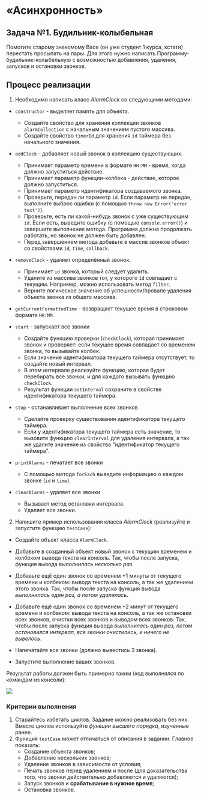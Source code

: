 # «Асинхронность»

## Задача №1. Будильник-колыбельная

Помогите старому знакомому Васе (он уже студент 1 курса, кстати) перестать просыпать на пары.
Для этого нужно написать Программу-будильник-колыбельную с возможностью добавления, удаления, запусков и остановки звонков.

## Процесс реализации

1. Необходимо написать класс _AlarmClock_ со следующими методами:

- `constructor` - выделяет память для объекта.

  - Создайте свойство для хранения коллекции звонков `alarmCollection` с начальным значением пустого массива.
  - Создайте свойство `timerId` для хранения `id` таймера без начального значения.

- `addClock` - добавляет новый звонок в коллекцию существующих.

  - Принимает параметр времени в формате `HH:MM` - время, когда должно запуститься действие.
  - Принимает параметр функции-колбека - действие, которое должно запуститься.
  - Принимает параметр идентификатора создаваемого звонка.
  - Проверьте, передан ли параметр `id`. Если параметр не передан, выполните выброс ошибки (с помощью `throw new Error('error text')`).
  - Проверьте, есть ли какой-нибудь звонок с уже существующим `id`. Если есть, выведите ошибку (с помощью `console.error()`) и завершите выполнение метода. Программа должна продолжать работать, но звонок не должен быть добавлен.
  - Перед завершением метода добавьте в массив звонков объект со свойствами `id`, `time`, `callback`.

- `removeClock` - удаляет определённый звонок.

  - Принимает `id` звонка, который следует удалить.
  - Удалите из массива звонков тот, у которого `id` совпадает с текущим. Например, можно использовать метод `filter`.
  - Верните логическое значение об успешности/провале удаления объекта звонка из общего массива.

- `getCurrentFormattedTime` - возвращает текущее время в строковом формате `HH:MM`.

- `start` - запускает все звонки

  - Создайте функцию проверки (`checkClock`), которая принимает звонок и проверяет: если текущее время совпадает со временем звонка, то вызывайте колбек.
  - Если значение идентификатора текущего таймера отсутствует, то создайте новый интервал.
  - В этом интервале реализуйте функцию, которая будет перебирать все звонки, и для каждого вызывать функцию `checkClock`.
  - Результат функции `setInterval` сохраните в свойстве идентификатора текущего таймера.

- `stop` - останавливает выполнение всех звонков

  - Сделайте проверку существования идентификатора текущего таймера.
  - Если у идентификатора текущего таймера есть значение, то вызовите функцию `clearInterval` для удаления интервала, а так же удалите значение из свойства "идентификатор текущего таймера".

- `printAlarms` - печатает все звонки

  - С помощью метода `forEach` выведите информацию о каждом звонке (`id` и `time`).

- `clearAlarms` - удаляет все звонки
  - Вызывает метод остановки интервала.
  - Удаляет все звонки.

2. Напишите пример использования класса _AlarmClock_ (реализуйте и запустите функцию `testCase`):

- Создайте объект класса `AlarmClock`.

- Добавьте в созданный объект новый звонок с текущим временем и колбеком вывода текста на консоль. Так, чтобы после запуска, функция вывода _выполнилась несколько раз_.

- Добавьте ещё один звонок со временем +1 минуты от текущего времени и колбеком: вывода текста на консоль, а так же удалением этого звонка. Так, чтобы после запуска функция вывода _выполнилась один раз, а потом удалилась_.

- Добавьте ещё один звонок со временем +2 минут от текущего времени и колбеком: вывода текста на консоль, а так же остановки всех звонков, очистки всех звонков и выводом всех звонков. Так, чтобы после запуска функция вывода _выполнилась один раз, потом остановился интервал, все звонки очистились, и ничего не вывелось_.

- Напечатайте все звонки (должно вывестись 3 звонка).

- Запустите выполнение ваших звонков.

Результат работы должен быть примерно таким (код выполнялся по командам из консоли):

![](https://sun1-24.userapi.com/4e78x8Gim59SbBdHgqnEpIbGJiUkjbFP0dhT9A/bLPY-cmewxY.jpg)

### Критерии выполнения

1. Старайтесь избегать циклов. Задание можно реализовать без них. Вместо циклов используйте _функции высшего порядка_, изученные ранее.
2. Функция `testCase` может отличаться от описания в задании. Главное показать:
   - Создание объекта звонков;
   - Добавление нескольких звонков;
   - Удаление звонков в зависимости от условия;
   - Печать звонков перед удалением и после (для доказательства того, что звонки действительно добавляются и удаляются);
   - Запуск звонков и **срабатывание в нужное время**;
   - Остановка звонков.
